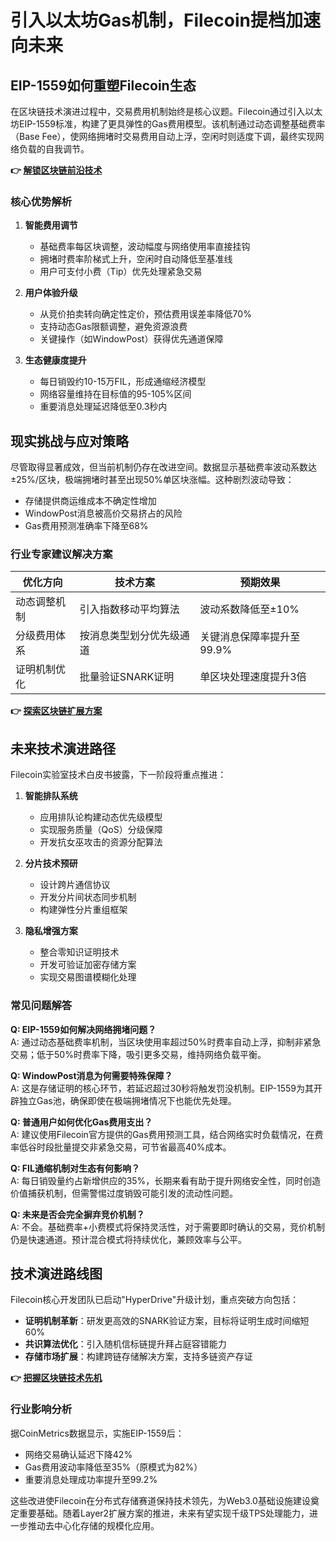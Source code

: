 # 引入以太坊Gas机制，Filecoin提档加速向未来

## EIP-1559如何重塑Filecoin生态
在区块链技术演进过程中，交易费用机制始终是核心议题。Filecoin通过引入以太坊EIP-1559标准，构建了更具弹性的Gas费用模型。该机制通过动态调整基础费率（Base Fee），使网络拥堵时交易费用自动上浮，空闲时则适度下调，最终实现网络负载的自我调节。

**👉 [解锁区块链前沿技术](https://bit.ly/okx_welcome)**

### 核心优势解析
1. **智能费用调节**
   - 基础费率每区块调整，波动幅度与网络使用率直接挂钩
   - 拥堵时费率阶梯式上升，空闲时自动降低至基准线
   - 用户可支付小费（Tip）优先处理紧急交易

2. **用户体验升级**
   - 从竞价拍卖转向确定性定价，预估费用误差率降低70%
   - 支持动态Gas限额调整，避免资源浪费
   - 关键操作（如WindowPost）获得优先通道保障

3. **生态健康度提升**
   - 每日销毁约10-15万FIL，形成通缩经济模型
   - 网络容量维持在目标值的95-105%区间
   - 重要消息处理延迟降低至0.3秒内

## 现实挑战与应对策略
尽管取得显著成效，但当前机制仍存在改进空间。数据显示基础费率波动系数达±25%/区块，极端拥堵时甚至出现50%单区块涨幅。这种剧烈波动导致：
- 存储提供商运维成本不确定性增加
- WindowPost消息被高价交易挤占的风险
- Gas费用预测准确率下降至68%

### 行业专家建议解决方案
| 优化方向          | 技术方案                      | 预期效果                     |
|-------------------|-----------------------------|----------------------------|
| 动态调整机制      | 引入指数移动平均算法          | 波动系数降低至±10%           |
| 分级费用体系      | 按消息类型划分优先级通道      | 关键消息保障率提升至99.9%    |
| 证明机制优化      | 批量验证SNARK证明            | 单区块处理速度提升3倍        |

**👉 [探索区块链扩展方案](https://bit.ly/okx_welcome)**

## 未来技术演进路径
Filecoin实验室技术白皮书披露，下一阶段将重点推进：
1. **智能排队系统**
   - 应用排队论构建动态优先级模型
   - 实现服务质量（QoS）分级保障
   - 开发抗女巫攻击的资源分配算法

2. **分片技术预研**
   - 设计跨片通信协议
   - 开发分片间状态同步机制
   - 构建弹性分片重组框架

3. **隐私增强方案**
   - 整合零知识证明技术
   - 开发可验证加密存储方案
   - 实现交易图谱模糊化处理

### 常见问题解答
**Q: EIP-1559如何解决网络拥堵问题？**  
A: 通过动态基础费率机制，当区块使用率超过50%时费率自动上浮，抑制非紧急交易；低于50%时费率下降，吸引更多交易，维持网络负载平衡。

**Q: WindowPost消息为何需要特殊保障？**  
A: 这是存储证明的核心环节，若延迟超过30秒将触发罚没机制。EIP-1559为其开辟独立Gas池，确保即使在极端拥堵情况下也能优先处理。

**Q: 普通用户如何优化Gas费用支出？**  
A: 建议使用Filecoin官方提供的Gas费用预测工具，结合网络实时负载情况，在费率低谷时段批量提交非紧急交易，可节省最高40%成本。

**Q: FIL通缩机制对生态有何影响？**  
A: 每日销毁量约占新增供应的35%，长期来看有助于提升网络安全性，同时创造价值捕获机制，但需警惕过度销毁可能引发的流动性问题。

**Q: 未来是否会完全摒弃竞价机制？**  
A: 不会。基础费率+小费模式将保持灵活性，对于需要即时确认的交易，竞价机制仍是快速通道。预计混合模式将持续优化，兼顾效率与公平。

## 技术演进路线图
Filecoin核心开发团队已启动"HyperDrive"升级计划，重点突破方向包括：
- **证明机制革新**：研发更高效的SNARK验证方案，目标将证明生成时间缩短60%
- **共识算法优化**：引入随机信标链提升拜占庭容错能力
- **存储市场扩展**：构建跨链存储解决方案，支持多链资产存证

**👉 [把握区块链技术先机](https://bit.ly/okx_welcome)**

### 行业影响分析
据CoinMetrics数据显示，实施EIP-1559后：
- 网络交易确认延迟下降42%
- Gas费用波动率降低至35%（原模式为82%）
- 重要消息处理成功率提升至99.2%

这些改进使Filecoin在分布式存储赛道保持技术领先，为Web3.0基础设施建设奠定重要基础。随着Layer2扩展方案的推进，未来有望实现千级TPS处理能力，进一步推动去中心化存储的规模化应用。
